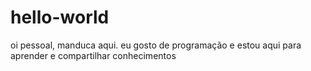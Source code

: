 # hello-world

oi pessoal, manduca aqui. eu gosto de programação e estou aqui para aprender e compartilhar conhecimentos

